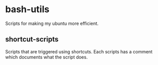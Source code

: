 # bash-utils
Scripts for making my ubuntu more efficient.
## shortcut-scripts
Scripts that are triggered using shortcuts. Each scripts has a comment which
documents what the script does.
